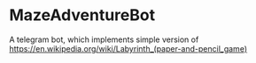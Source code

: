 # MazeAdventureBot
A telegram bot, which implements simple version of https://en.wikipedia.org/wiki/Labyrinth_(paper-and-pencil_game)

